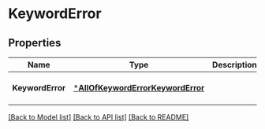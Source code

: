 # KeywordError

## Properties
Name | Type | Description | Notes
------------ | ------------- | ------------- | -------------
**KeywordError** | [***AllOfKeywordErrorKeywordError**](AllOfKeywordErrorKeywordError.md) |  | [optional] [default to null]

[[Back to Model list]](../README.md#documentation-for-models) [[Back to API list]](../README.md#documentation-for-api-endpoints) [[Back to README]](../README.md)

